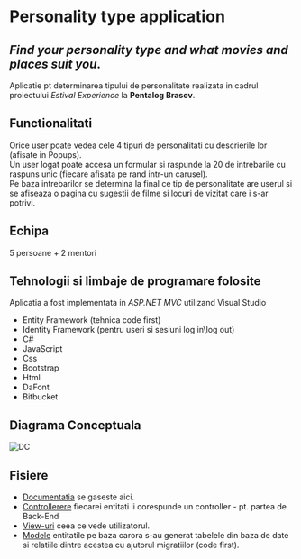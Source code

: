# Personality type application 
## _Find your personality type and what movies and places suit you_.
Aplicatie pt determinarea tipului de personalitate realizata in cadrul proiectului _Estival Experience_ la **Pentalog Brasov**. 

## Functionalitati
Orice user poate vedea cele 4 tipuri de personalitati cu descrierile lor (afisate in Popups).\
Un user logat poate accesa un formular si raspunde la 20 de intrebarile cu raspuns unic (fiecare afisata pe rand intr-un carusel).\
Pe baza intrebarilor se determina la final ce tip de personalitate are userul si se afiseaza o pagina cu sugestii de filme si locuri de vizitat care i s-ar potrivi.

## Echipa
5 persoane + 2 mentori

## Tehnologii si limbaje de programare folosite
Aplicatia a fost implementata in _ASP.NET MVC_ utilizand Visual Studio
* Entity Framework (tehnica code first)
* Identity Framework (pentru useri si sesiuni log in\log out)
* C#
* JavaScript
* Css
* Bootstrap
* Html
* DaFont
* Bitbucket

## Diagrama Conceptuala
![DC](https://user-images.githubusercontent.com/61518083/109874583-fa773180-7c77-11eb-8359-a0128f1a78e3.png)

## Fisiere
* [Documentatia](https://github.com/iuga-paula/Personality_type_app/blob/master/Documentatie_Personality_type_app.pdf) se gaseste aici.
* [Controllerere](https://github.com/iuga-paula/Personality_type_app/tree/master/Controllers) fiecarei entitati ii corespunde un controller - pt. partea de Back-End
* [View-uri](https://github.com/iuga-paula/Personality_type_app/tree/master/Views) ceea ce vede utilizatorul.
* [Modele](https://github.com/iuga-paula/Personality_type_app/tree/master/Models) entitatile pe baza carora s-au generat tabelele din baza de date si relatiile dintre acestea cu ajutorul migratiilor (code first).
